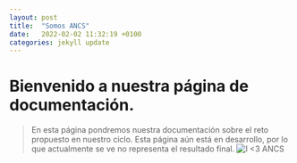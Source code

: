 ```yaml
---
layout: post
title:  "Somos ANCS"
date:   2022-02-02 11:32:19 +0100
categories: jekyll update
---
```

# Bienvenido a nuestra página de documentación.
> En esta página pondremos nuestra documentación sobre el reto propuesto en nuestro ciclo.
> Esta página aún está en desarrollo, por lo que actualmente se ve no representa el resultado final.
![I <3 ANCS](https://totoshop.es/38158/taza-i-love-ancs.jpg)

